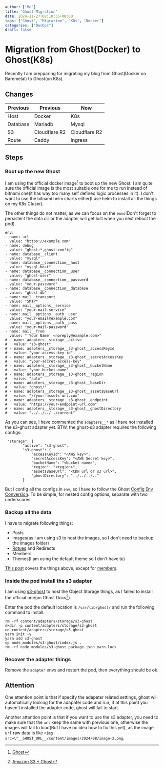 ```yaml
author: ["Me"]
title: 'Ghost Migration'
date: 2024-11-27T08:10:35+08:00
tags: ["Ghost", "Migration", "K8s", "Docker"]
categories: ["DevOps"]
draft: false
```

# Migration from Ghost(Docker) to Ghost(K8s)

Recently I am prepparing for migrating my blog from Ghost(Docker on Baremetal) to Ghost(on K8s).

## Changes 

| Previous | Previous  |  Now |
|---|---|---|
| Host| Docker | K8s |
| Database | Mariadb | Mysql |
| S3 | Cloudflare R2 | Cloudflare R2 |
| Route | Caddy | Ingress |

## Steps

### Boot up the new Ghost

I am using the official docker image[^2] to boot up the new Ghost. I am quite sure the official image is the most suitable one for me to run instead of bitnami one(it has way too many self defined logic processes in it). I don't want to use the bitnami helm charts either(I use helm to install all the things on my K8s Cluser).

[^2]: [Ghost](https://hub.docker.com/_/ghost)

The other things do not matter, as we can focus on the `envs`(Don't forget to persistent the data dir or the adapter will get lost when you next reboot the pod).

```
env:
- name: url
  value: "https://example.com"
- name: debug
  value: "ghost:*,ghost-config"
- name: database__client
  value: "mysql"
- name: database__connection__host
  value: "mysql-host"
- name: database__connection__user
  value: "ghost-user"
- name: database__connection__password
  value: "your-password"
- name: database__connection__database
  value: "ghost-db"
- name: mail__transport
  value: "SMTP"
- name: mail__options__service
  value: "your-mail-service"
- name: mail__options__auth__user
  value: "your-email@example.com"
- name: mail__options__auth__pass
  value: "your-mail-password"
- name: mail__from
  value: "'Your Name' <noreply@example.com>"
# - name: adapters__storage__active
#   value: "s3-ghost"
# - name: adapters__storage__s3-ghost__accessKeyId
#   value: "your-access-key-id"
# - name: adapters__storage__s3-ghost__secretAccessKey
#   value: "your-secret-access-key"
# - name: adapters__storage__s3-ghost__bucketName
#   value: "your-bucket-name"
# - name: adapters__storage__s3-ghost__region
#   value: "auto"
# - name: adapters__storage__s3-ghost__baseDir
#   value: "ghost/"
# - name: adapters__storage__s3-ghost__assetsBaseUrl
#   value: "//your-assets-url.com"
# - name: adapters__storage__s3-ghost__endpoint
#   value: "https://your-endpoint-url.com"
# - name: adapters__storage__s3-ghost__ghostDirectory
#   value: "../../../../current"
```

As you can see, I have commented the `adapters__*` as I have not installed the s3-ghost adapter yet.
BTW, the ghost-s3 adapter requires the following configs:

```
 "storage": {
        "active": "s3-ghost",
        "s3-ghost": {
            "accessKeyId": "<AWS key>",
            "secretAccessKey": "<AWS Secret key>",
            "bucketName": "<bucket name>",
            "region": "<region>",
            "assetsBaseUrl": "<CDN url or s3 url>",
            "ghostDirectory": "../../../.."
        }
```

But I config all the configs in `env`, so I have to follow the Ghost [Config Env Conversion](https://ghost.org/docs/config/#configuration-options).
To be simple, for nested config options, separate with two underscores. 

### Backup all the data

I have to migrate following things: 
- Posts
- Images(as I am using s3 to host the images, so I don't need to backup the images folder)
- [Rotues](https://ghost.org/docs/themes/routing/) and Redirects
- Members
- Themes(I am using the default theme so I don't have to)

[This post](https://ghost.org/docs/migration/ghost/) covers the things above, except for [members](https://forum.ghost.org/t/migrate-ghost-to-another-host/44084).

### Inside the pod install the s3 adapter

I am using [s3-ghost](https://github.com/tranvansang/s3-ghost) to host the Object Storage things, as I failed to install the official one(on Ghost Docs[^1]).

[^1]: [Amazon S3 + Ghost](https://ghost.org/integrations/amazon-s3/)

Enter the pod the default location is `/var/lib/ghost/` and run the following command to install.

```
rm -rf content/adapters/storage/s3-ghost
mkdir -p content/adapters/storage/s3-ghost
cd content/adapters/storage/s3-ghost
yarn init -y
yarn add s3-ghost
cp node_modules/s3-ghost/index.js .
rm -rf node_modules/s3-ghost package.json yarn.lock
```

### Recover the adapter things

Remove the `adapter` envs and restart the pod, then everything should be ok.

## Attention

One attention point is that if specify the adapater related settings, ghost will automatically looking for the adapater code and run, if at this point you haven't installed the adapter code, ghost will fail to start.

Another attention point is that if you want to use the s3 adapter, you need to make sure that the `url` keep the same with previous one, otherwise the images will fail to load(But I have no idea how to fix this yet), as the image `url` raw data is like `<img src=\"__GHOST_URL__/content/images/2024/08/image-2.png`.

